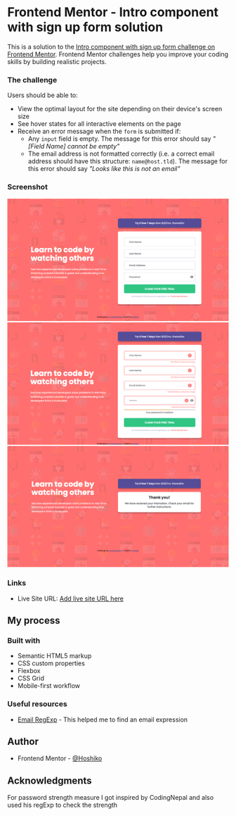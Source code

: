 # Frontend Mentor - Intro component with sign up form solution

This is a solution to the [Intro component with sign up form challenge on Frontend Mentor](https://www.frontendmentor.io/challenges/intro-component-with-signup-form-5cf91bd49edda32581d28fd1). Frontend Mentor challenges help you improve your coding skills by building realistic projects.

### The challenge

Users should be able to:

- View the optimal layout for the site depending on their device's screen size
- See hover states for all interactive elements on the page
- Receive an error message when the `form` is submitted if:
  - Any `input` field is empty. The message for this error should say _"[Field Name] cannot be empty"_
  - The email address is not formatted correctly (i.e. a correct email address should have this structure: `name@host.tld`). The message for this error should say _"Looks like this is not an email"_

### Screenshot

![](./images/screenShot.png)
![](./images/screenShotError.png)
![](./images/screenShotAfter.png)

### Links

- Live Site URL: [Add live site URL here](https://your-live-site-url.com)

## My process

### Built with

- Semantic HTML5 markup
- CSS custom properties
- Flexbox
- CSS Grid
- Mobile-first workflow

### Useful resources

- [Email RegExp](https://stackoverflow.com/questions/201323/how-can-i-validate-an-email-address-using-a-regular-expression) - This helped me to find an email expression

## Author

- Frontend Mentor - [@Hoshiko](https://www.frontendmentor.io/profile/oliwiakramm)

## Acknowledgments

For password strength measure I got inspired by CodingNepal and also used his regExp to check the strength
